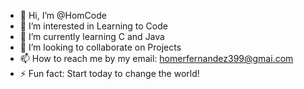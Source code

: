 - 👋 Hi, I’m @HomCode
- 👀 I’m interested in Learning to Code
- 🌱 I’m currently learning C and Java
- 💞️ I’m looking to collaborate on Projects
- 📫 How to reach me by my email: homerfernandez399@gmai.com
- ⚡ Fun fact: Start today to change the world!

<!---
HomCode/HomCode is a ✨ special ✨ repository because its `README.md` (this file) appears on your GitHub profile.
You can click the Preview link to take a look at your changes.
--->
